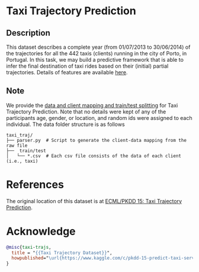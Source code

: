 # Taxi Trajectory Prediction

## Description

This dataset describes a complete year (from 01/07/2013 to 30/06/2014) of the trajectories for all the 442 taxis (clients) running in the city of Porto, in Portugal. In this task, we may build a predictive framework that is able to infer the final destination of taxi rides based on their (initial) partial trajectories. Details of features are available [here](https://www.kaggle.com/c/pkdd-15-predict-taxi-service-trajectory-i/overview).

## Note

We provide the [data and client mapping and train/test splitting](https://fedscale.eecs.umich.edu/dataset/taxi_traj.tar.gz) for Taxi Trajectory Prediction. Note that no details were kept of any of the participants age, gender, or location, and random ids were assigned to each individual. The data folder structure is as follows
```
taxi_traj/
├── parser.py  # Script to generate the client-data mapping from the raw file
├──  train/test
│   └── *.csv  # Each csv file consists of the data of each client (i.e., taxi)
```
# References
The original location of this dataset is at
[ECML/PKDD 15: Taxi Trajectory Prediction](https://www.kaggle.com/c/pkdd-15-predict-taxi-service-trajectory-i/overview).

# Acknowledge

```bibtex
@misc{taxi-trajs,
  title = "{{Taxi Trajectory Dataset}}",
  howpublished="\url{https://www.kaggle.com/c/pkdd-15-predict-taxi-service-trajectory-i/overview}"
}
```